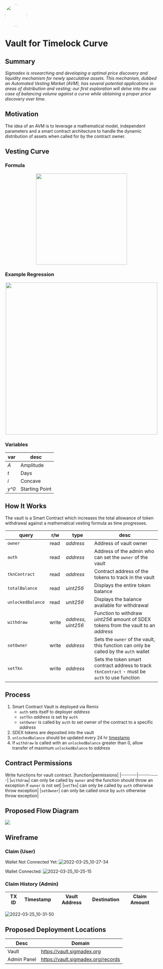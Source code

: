 <img src="https://user-images.githubusercontent.com/33762147/155625647-55c69f06-e0ea-44a8-a425-7aa086c329c5.png" style="border-radius:50%;width:72px;">

# Vault for Timelock Curve

## Summary
<em>Sigmadex is researching and developing a optimal price discovery and liquidity mechanism for newly speculative assets. This mechanism, dubbed an Automated Vesting Market (AVM), has several potential applications in areas of distribution and vesting; our first exploration will delve into the use case of balancing volume against a curve while obtaining a proper price discovery over time.</em>

## Motivation
The idea of an AVM is to leverage a mathematical model, independent parameters and a smart contract architecture to handle the dynamic distribution of assets when called for by the contract owner.

## Vesting Curve
### Formula

<p align="center">
<img src="https://render.githubusercontent.com/render/math?math=A\left(\left(1-y_{0}\right)\cdot\left(1-i^{\left(-x\right)}\right)\cdot\left(\frac{1}{1-i^{-t}}\right)+y_{0}\right)" style="width:300px;">
</p>

### Example Regression

<p align="center">
<img src="https://user-images.githubusercontent.com/33762147/155788169-8b64b219-8474-4ed5-95d0-a21994a9645f.png" style="width:500px;">
</p>

### Variables
<div align="center">

| var | desc |   
| --- | ---  |
|<em>A</em>  |Amplitude  |
|<em>t</em>  |Days       |
|<em>i</em>  |Concave    |
|<em>y^0</em>|Starting Point|

</div>

## How It Works
The vault is a Smart Contract which increases the total allowance of token withdrawal against a mathematical vesting formula as time progresses.

|query|r/w|type|desc|
|----------|----|-------|----------------------|
|`owner`   |read|<em>address</em>|Address of vault owner|
|`auth`    |read|<em>address</em>|Address of the admin who can set the `owner` of the vault|
|`tknContract`  |read|<em>address</em>|Contract address of the tokens to track in the vault|
|`totalBalance` |read|<em>uint256</em>|Displays the entire token balance|
|`unlockedBalance`|read|<em>unit256</em>|Displays the balance available for withdrawal|
|`withdraw`|write|<em>address</em>, <em>uint256</em>|Function to withdraw <em>uint256</em> amount of SDEX tokens from the vault to an <em>address</em>|
|`setOwner`|write|<em>address</em>|Sets the `owner` of the vault, this function can only be called by the `auth` wallet|
|`setTkn`|write|<em>address</em>|Sets the token smart contract address to track `tknContract` - must be `auth` to use function|

## Process
1. Smart Contract Vault is deployed via Remix
   - `auth` sets itself to deployer <em>address</em>
   - `setTkn` <em>address</em> is set by `auth`
   - `setOwner` is called by `auth` to set owner of the contract to a specific <em>address</em>
2. SDEX tokens are deposited into the vault
4. `unlockedBalance` should be updated every 24 hr [timestamp]
5. If `withdraw` is called with an `unlockedBalance` greater than 0, allow transfer of maximum `unlockedBalance` to <em>address</em>

## Contract Permissions

Write functions for vault contract.
|function|permissions|
|--------|-----------|
|`withdraw`| can only be called by `owner` and the function should throw an exception if `owner` is not set|
|`setTkn`| can only be called by `auth` otherwise throw exception|
|`setOwner`| can only be called once by `auth` otherwise throw exception|

## Proposed Flow Diagram

<img src="https://user-images.githubusercontent.com/33762147/155869551-3615c0a0-f339-4216-866d-68798a03719b.png">

[timestamp]: https://support.avax.network/en/articles/5106526-measuring-time-in-smart-contracts

## Wireframe

### Claim (User)
Wallet Not Connected Yet:
![2022-03-25_10-27-34](https://user-images.githubusercontent.com/33762147/160161655-13d0358a-b071-42e3-87a9-64ad5f61fc48.jpg)

Wallet Connected:
![2022-03-25_10-25-15](https://user-images.githubusercontent.com/33762147/160161283-9269442d-c41d-48fc-9b41-b814e898096b.jpg)

### Claim History (Admin)

<div align="center">
   
|TX ID|Timestamp|Vault Address|Destination|Claim Amount|
|-----|---------|-------------|----------|-------------|
   
</div>

![2022-03-25_10-31-50](https://user-images.githubusercontent.com/33762147/160162271-12b47497-39d2-481d-85cc-dc0037b888c7.jpg)
   
## Proposed Deployment Locations

|Desc|Domain|
|-------|-----------|
|Vault|https://vault.sigmadex.org
|Admin Panel|https://vault.sigmadex.org/records|
